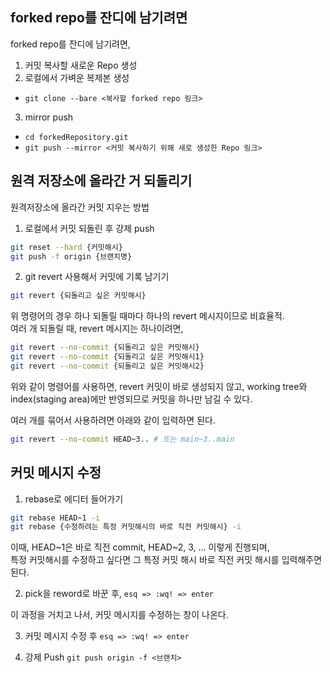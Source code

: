 ## forked repo를 잔디에 남기려면

forked repo를 잔디에 남기려면,

1. 커밋 복사할 새로운 Repo 생성
2. 로컬에서 가벼운 복제본 생성

- `git clone --bare <복사할 forked repo 링크>`

3. mirror push

- `cd forkedRepository.git`
- `git push --mirror <커밋 복사하기 위해 새로 생성한 Repo 링크>`

## 원격 저장소에 올라간 거 되돌리기

원격저장소에 올라간 커밋 지우는 방법

1. 로컬에서 커밋 되돌린 후 강제 push

```bash
git reset --hard {커밋해시}
git push -f origin {브랜치명}
```

2. git revert 사용해서 커밋에 기록 남기기

```bash
git revert {되돌리고 싶은 커밋해시}
```

위 명령어의 경우 하나 되돌릴 때마다 하나의 revert 메시지이므로 비효율적.<br>
여러 개 되돌릴 때, revert 메시지는 하나이려면,

```bash
git revert --no-commit {되돌리고 싶은 커밋해시}
git revert --no-commit {되돌리고 싶은 커밋해시1}
git revert --no-commit {되돌리고 싶은 커밋해시2}
```

위와 같이 명령어를 사용하면, revert 커밋이 바로 생성되지 않고, working tree와 index(staging area)에만 반영되므로 커밋을 하나만 남길 수 있다.

여러 개를 묶어서 사용하려면 아래와 같이 입력하면 된다.

```bash
git revert --no-commit HEAD~3.. # 또는 main~3..main
```

## 커밋 메시지 수정

1. rebase로 에디터 들어가기

```bash
git rebase HEAD~1 -i
git rebase {수정하려는 특정 커밋해시의 바로 직전 커밋해시} -i
```

이때, HEAD~1은 바로 직전 commit, HEAD~2, 3, ... 이렇게 진행되며,<br>
특정 커밋해시를 수정하고 싶다면 그 특정 커밋 해시 바로 직전 커밋 해시를 입력해주면 된다.

2. pick을 reword로 바꾼 후, `esq => :wq! => enter`

이 과정을 거치고 나서, 커밋 메시지를 수정하는 창이 나온다.

3. 커밋 메시지 수정 후 `esq => :wq! => enter`

4. 강제 Push `git push origin -f <브랜치>`
